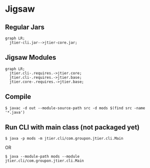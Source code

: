 # Jigsaw

## Regular Jars

```mermaid
graph LR;
  jtier-cli.jar-->jtier-core.jar;
```

## Jigsaw Modules

```mermaid
graph LR;
  jtier.cli-.requires.->jtier.core;
  jtier.cli-.requires.->jtier.base;
  jtier.core-.requires.->jtier.base;
```

## Compile
```
$ javac -d out --module-source-path src -d mods $(find src -name '*.java')

```

## Run CLI with main class (not packaged yet)

```
$ java -p mods -m jtier.cli/com.groupon.jtier.cli.Main
```
OR
```
$ java --module-path mods --module jtier.cli/com.groupon.jtier.cli.Main
```
